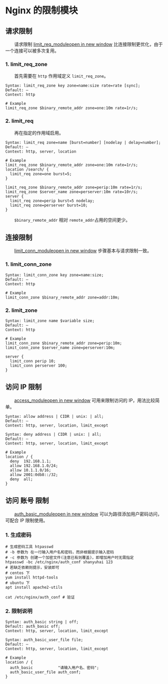 # Nginx 的限制模块

## 请求限制

　　请求限制 [limit_req_moduleopen in new window](https://nginx.org/en/docs/http/ngx_http_limit_req_module.html) 比连接限制更优化，由于一个连接可以被多次复用。

### 1\. limit\_req\_zone

　　首先需要在 `http`​ 作用域定义 `limit_req_zone`​。

```
Syntax: limit_req_zone key zone=name:size rate=rate [sync];
Default: —
Context: http

# Example
limit_req_zone $binary_remote_addr zone=one:10m rate=1r/s;
```

### 2\. limit\_req

　　再在指定的作用域启用。

```
Syntax: limit_req zone=name [burst=number] [nodelay | delay=number];
Default: —
Context: http, server, location

# Example
limit_req_zone $binary_remote_addr zone=one:10m rate=1r/s;
location /search/ {
  limit_req zone=one burst=5;
}

limit_req_zone $binary_remote_addr zone=perip:10m rate=1r/s;
limit_req_zone $server_name zone=perserver:10m rate=10r/s;
server {
  limit_req zone=perip burst=5 nodelay;
  limit_req zone=perserver burst=10;
}
```

　　​`$binary_remote_addr`​ 相对 `remote_addr`​ 占用的空间更少。

## 连接限制

　　[limit_conn_moduleopen in new window](https://nginx.org/en/docs/http/ngx_http_limit_conn_module.html) 步骤基本与请求限制一致。

### 1\. limit\_conn\_zone

```
Syntax: limit_conn_zone key zone=name:size;
Default: —
Context: http

# Example
limit_conn_zone $binary_remote_addr zone=addr:10m;
```

### 2\. limit\_zone

```
Syntax: limit_zone name $variable size;
Default: —
Context: http

# Example
limit_conn_zone $binary_remote_addr zone=perip:10m;
limit_conn_zone $server_name zone=perserver:10m;

server {
  limit_conn perip 10;
  limit_conn perserver 100;
}
```

## 访问 IP 限制

　　[access_moduleopen in new window](https://nginx.org/en/docs/http/ngx_http_access_module.html) 可用来限制访问的 IP，用法比较简单。

```
Syntax: allow address | CIDR | unix: | all;
Default: —
Context: http, server, location, limit_except

Syntax: deny address | CIDR | unix: | all;
Default: —
Context: http, server, location, limit_except

# Example
location / {
  deny  192.168.1.1;
  allow 192.168.1.0/24;
  allow 10.1.1.0/16;
  allow 2001:0db8::/32;
  deny  all;
}
```

## 访问 账号 限制

　　[auth_basic_moduleopen in new window](https://nginx.org/en/docs/http/ngx_http_auth_basic_module.html) 可以为路径添加用户密码访问，可配合 IP 限制使用。

### 1\. 生成密码

```
# 生成密码工具 htpasswd
# -b 参数为 在一行输入用户名和密码，而非根据提示输入密码
# -c 参数为 创建一个加密文件(注意已有则覆盖)，即增加用户时无需指定
htpasswd -bc /etc/nginx/auth_conf shanyuhai 123
# 若缺乏依赖则提示，安装即可
# centos 下
yum install httpd-tools
# ubuntu 下
apt install apache2-utils

cat /etc/nginx/auth_conf # 验证
```

### 2\. 限制说明

```
Syntax: auth_basic string | off;
Default: auth_basic off;
Context: http, server, location, limit_except

Syntax: auth_basic_user_file file;
Default: —
Context: http, server, location, limit_except

# Example
location / {
  auth_basic           "请输入用户名、密码";
  auth_basic_user_file auth_conf;
}
```
